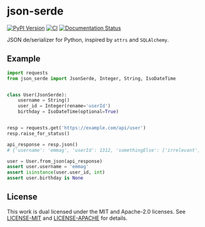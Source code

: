 # json-serde
[![PyPI Version](https://badge.fury.io/py/json-serde.png)](https://pypi.python.org/pypi/json-serde) [![CI](https://api.travis-ci.org/heartsucker/python-json-serde.svg?branch=develop)](https://api.travis-ci.org/heartsucker/python-json-serde.svg?branch=develop) [![Documentation Status](https://readthedocs.org/projects/python-json-serde/badge/?version=latest)](https://python-json-serde.readthedocs.io/en/latest/?badge=latest)

JSON de/serializer for Python, inspired by `attrs` and `SQLAlchemy`.

## Example

```python
import requests
from json_serde import JsonSerde, Integer, String, IsoDateTime


class User(JsonSerde):
    username = String()
    user_id = Integer(rename='userId')
    birthday = IsoDateTime(optional=True)


resp = requests.get('https://example.com/api/user')
resp.raise_for_status()

api_response = resp.json()
# {'username': 'emmag', 'userId': 1312, 'somethingElse': ['irrelevant']}

user = User.from_json(api_response)
assert user.username = 'emmag'
assert isinstance(user.user_id, int)
assert user.birthday is None
```

## License

This work is dual licensed under the MIT and Apache-2.0 licenses. See [LICENSE-MIT](./LICENSE-MIT)
and [LICENSE-APACHE](./LICENSE-APACHE) for details.

